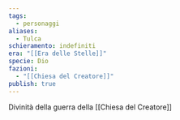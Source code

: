 ```yaml
---
tags:
  - personaggi
aliases:
  - Tulca
schieramento: indefiniti
era: "[[Era delle Stelle]]"
specie: Dio
fazioni:
  - "[[Chiesa del Creatore]]"
publish: true
---
```


Divinità della guerra della [[Chiesa del Creatore]]